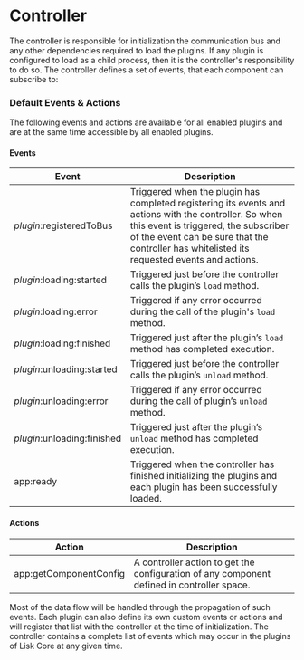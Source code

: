 # Controller

The controller is responsible for initialization the communication bus and any other dependencies required to load the plugins. If any plugin is configured to load as a child process, then it is the controller's responsibility to do so.
The controller defines a set of events, that each component can subscribe to:

### Default Events & Actions

The following events and actions are available for all enabled plugins and are at the same time accessible by all enabled plugins.

#### Events

| Event                       | Description                                                                                                                                                                                                                                    |
| --------------------------- | ---------------------------------------------------------------------------------------------------------------------------------------------------------------------------------------------------------------------------------------------- |
| _plugin_:registeredToBus    | Triggered when the plugin has completed registering its events and actions with the controller. So when this event is triggered, the subscriber of the event can be sure that the controller has whitelisted its requested events and actions. |
| _plugin_:loading:started    | Triggered just before the controller calls the plugin’s `load` method.                                                                                                                                                                         |
| _plugin_:loading:error      | Triggered if any error occurred during the call of the plugin's `load` method.                                                                                                                                                                 |
| _plugin_:loading:finished   | Triggered just after the plugin’s `load` method has completed execution.                                                                                                                                                                       |
| _plugin_:unloading:started  | Triggered just before the controller calls the plugin’s `unload` method.                                                                                                                                                                       |
| _plugin_:unloading:error    | Triggered if any error occurred during the call of plugin’s `unload` method.                                                                                                                                                                   |
| _plugin_:unloading:finished | Triggered just after the plugin’s `unload` method has completed execution.                                                                                                                                                                     |
| app:ready                   | Triggered when the controller has finished initializing the plugins and each plugin has been successfully loaded.                                                                                                                              |

#### Actions

| Action                 | Description                                                                                |
| ---------------------- | ------------------------------------------------------------------------------------------ |
| app:getComponentConfig | A controller action to get the configuration of any component defined in controller space. |

Most of the data flow will be handled through the propagation of such events.
Each plugin can also define its own custom events or actions and will register that list with the controller at the time of initialization.
The controller contains a complete list of events which may occur in the plugins of Lisk Core at any given time.
